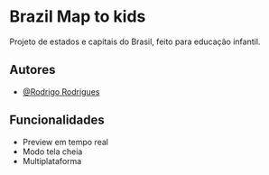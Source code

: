 
# Brazil Map to kids

Projeto de estados e capitais do Brasil, feito para educação infantil.




## Autores

- [@Rodrigo Rodrigues](https://www.instagram.com/imrodrigorodrigues)


## Funcionalidades

- Preview em tempo real
- Modo tela cheia
- Multiplataforma

